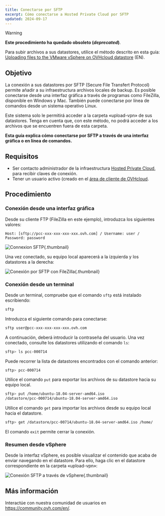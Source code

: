 ```yaml
---
title: Conectarse por SFTP
excerpt: Cómo conectarse a Hosted Private Cloud por SFTP
updated: 2024-09-17
---
```


> [!warning]
>
> **Este procedimiento ha quedado obsoleto (*deprecated*)**.
>
> Para subir archivos a sus datastores, utilice el método descrito en esta guía: [Uploading files to the VMware vSphere on OVHcloud datastore](/pages/hosted_private_cloud/hosted_private_cloud_powered_by_vmware/vmware_datastore_upload) (EN).
>

## Objetivo

La conexión a sus datastores por SFTP (Secure File Transfert Protocol) permite añadir a su infraestructura archivos locales de backup. Es posible conectarse desde una interfaz gráfica a través de programas como FileZilla, disponible en Windows y Mac. También puede conectarse por línea de comandos desde un sistema operativo Linux.

Este sistema solo le permitirá acceder a la carpeta «upload-vpn» de sus datastores.  Tenga en cuenta que, con este método, no podrá acceder a los archivos que se encuentren fuera de esta carpeta.

**Esta guía explica cómo conectarse por SFTP a través de una interfaz gráfica o en línea de comandos.**

## Requisitos

- Ser contacto administrador de la infraestructura [Hosted Private Cloud](https://www.ovhcloud.com/es/enterprise/products/hosted-private-cloud/), para recibir claves de conexión.
- Tener un usuario activo (creado en el [área de cliente de OVHcloud](https://ca.ovh.com/auth/?action=gotomanager&from=https://www.ovh.com/world/&ovhSubsidiary=ws).

## Procedimiento

### Conexión desde una interfaz gráfica

Desde su cliente FTP (FileZilla en este ejemplo), introduzca los siguientes valores:

```
Host: [sftp://pcc-xxx-xxx-xxx-xxx.ovh.com] / Username: user / Password: password
```

![Connexion SFTP](images/connection_sftp_filezilla_log.png){.thumbnail}

Una vez conectado, su equipo local aparecerá a la izquierda y los datastores a la derecha:

![Conexión por SFTP con FileZilla](images/connection_sftp_filezilla.png){.thumbnail}

### Conexión desde un terminal

Desde un terminal, compruebe que el comando `sftp` está instalado escribiendo:

```sh
sftp
```

Introduzca el siguiente comando para conectarse:

```sh
sftp user@pcc-xxx-xxx-xxx-xxx.ovh.com
```

A continuación, deberá introducir la contraseña del usuario. Una vez conectado, consulte los datastores utilizando el comando `ls`:

```sh
sftp> ls pcc-000714
```

Puede recorrer la lista de datastores encontrados con el comando anterior:

```sh
sftp> pcc-000714
```

Utilice el comando `put` para exportar los archivos de su datastore hacia su equipo local.

```sh
sftp> put /home/ubuntu-18.04-server-amd64.iso
/datastore/pcc-000714/ubuntu-18.04-server-amd64.iso  
```

Utilice el comando `get` para importar los archivos desde su equipo local hacia el datastore.

```sh
sftp> get /datastore/pcc-00714/ubuntu-18.04-server-amd64.iso /home/
```

El comando `exit` permite cerrar la conexión.

### Resumen desde vSphere

Desde la interfaz vSphere, es posible visualizar el contenido que acaba de enviar navegando en el datastore. Para ello, haga clic en el datastore correspondiente en la carpeta «upload-vpn»:

![Conexión SFTP a través de vSphere](images/sftpconnection.png){.thumbnail}

## Más información

Interactúe con nuestra comunidad de usuarios en <https://community.ovh.com/en/>.
